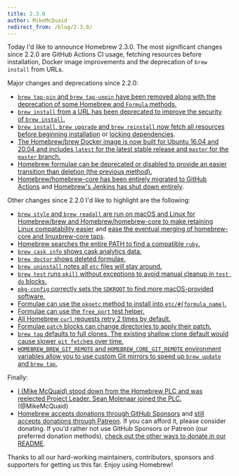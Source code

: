 ```yaml
---
title: 2.3.0
author: MikeMcQuaid
redirect_from: /blog/2.3.0/
---
```

Today I'd like to announce Homebrew 2.3.0. The most significant changes since 2.2.0 are GitHub Actions CI usage, fetching resources before installation, Docker image improvements and the deprecation of `brew install` from URLs.

Major changes and deprecations since 2.2.0:

- [`brew tap-pin` and `brew tap-unpin` have been removed along with the deprecation of some Homebrew and `Formula` methods.](https://github.com/Homebrew/brew/pull/7579)
- [`brew install` from a URL has been deprecated to improve the security of `brew install`.](https://github.com/Homebrew/brew/pull/7660)
- [`brew install`, `brew upgrade` and `brew reinstall` now fetch all resources before beginning installation](https://github.com/Homebrew/brew/pull/7124) or [locking dependencies](https://github.com/Homebrew/brew/pull/7635).
- [The Homebrew/brew Docker image is now built for Ubuntu 16.04 and 20.04 and includes `latest` for the latest stable release and `master` for the `master` branch.](https://github.com/Homebrew/brew/pull/7617)
- [Homebrew formulae can be deprecated or disabled to provide an easier transition than deletion (the previous method).](https://github.com/Homebrew/brew/pull/7190)
- [Homebrew/homebrew-core has been entirely migrated to GitHub Actions](https://github.com/Homebrew/brew/issues/6255) and [Homebrew's Jenkins has shut down entirely](https://github.com/Homebrew/brew/pull/7395).

Other changes since 2.2.0 I'd like to highlight are the following:

- [`brew style` and `brew readall` are run on macOS and Linux for Homebrew/brew and Homebrew/homebrew-core to make retaining Linux compatability easier](https://github.com/Homebrew/brew/pull/7469) and [ease the eventual merging of homebrew-core and linuxbrew-core taps](https://github.com/Homebrew/brew/issues/7028).
- [Homebrew searches the entire PATH to find a compatible `ruby`.](https://github.com/Homebrew/brew/pull/7545)
- [`brew cask info` shows cask analytics data.](https://github.com/Homebrew/brew/pull/7580)
- [`brew doctor` shows deleted formulae.](https://github.com/Homebrew/brew/pull/7585)
- [`brew uninstall` notes all `etc` files will stay around.](https://github.com/Homebrew/brew/pull/7526)
- [`brew test` runs `pkill` without exceptions to avoid manual cleanup in `test do` blocks.](https://github.com/Homebrew/brew/pull/7368)
- [`pkg-config` correctly sets the `SDKROOT` to find more macOS-provided software.](https://github.com/Homebrew/brew/pull/7277)
- [Formulae can use the `pkgetc` method to install into `etc/#{formula_name}`.](https://github.com/Homebrew/brew/pull/7508)
- [Formulae can use the `free_port` test helper.](https://github.com/Homebrew/brew/pull/7225)
- [All Homebrew `curl` requests retry 2 times by default.](https://github.com/Homebrew/brew/pull/7196)
- [Formulae `patch` blocks can change directories to apply their patch.](https://github.com/Homebrew/brew/pull/7132)
- [`brew tap` defaults to full clones. The existing shallow clone default would cause slower `git fetch`es  over time.](https://github.com/Homebrew/brew/pull/6991)
- [`HOMEBREW_BREW_GIT_REMOTE` and `HOMEBREW_CORE_GIT_REMOTE` environment variables allow you to use custom Git mirrors to speed up `brew update` and `brew tap`.](https://github.com/Homebrew/brew/pull/6667)

Finally:

- [I (Mike McQuaid) stood down from the Homebrew PLC and was reelected Project Leader. Sean Molenaar joined the PLC.](https://github.com/Homebrew/brew/pull/6993) (@MikeMcQuaid)
- [Homebrew accepts donations through GitHub Sponsors](https://github.com/sponsors/Homebrew) and [still accepts donations through Patreon](https://www.patreon.com/homebrew). If you can afford it, please consider donating. If you'd rather not use GitHub Sponsors or Patreon (our preferred donation methods), [check out the other ways to donate in our README](https://github.com/homebrew/brew/#donations).

Thanks to all our hard-working maintainers, contributors, sponsors and supporters for getting us this far. Enjoy using Homebrew!
